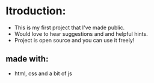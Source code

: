 # Itroduction:

- This is my first project that I've made public.
- Would love to hear suggestions and and helpful hints.
- Project is open source and you can use it freely!

## made with:
- html, css and a bit of js
